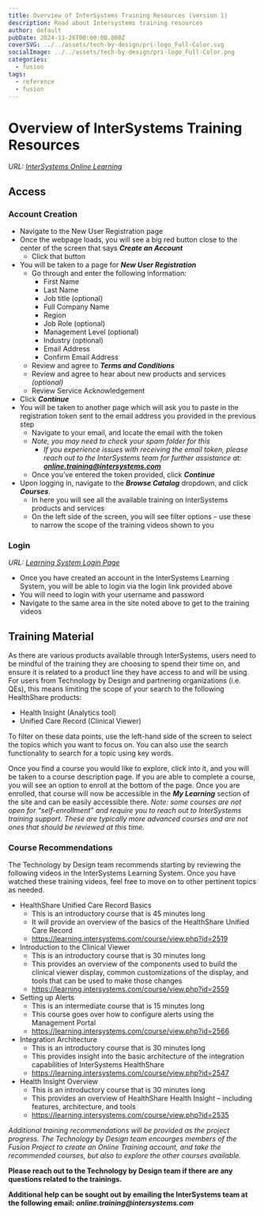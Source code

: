 ```yaml
--- 
title: Overview of InterSystems Training Resources (version 1) 
description: Read about Intersystems training resources
author: default
pubDate: 2024-11-26T00:00:00.000Z
coverSVG: ../../assets/tech-by-design/pri-logo_Full-Color.svg
socialImage: ../../assets/tech-by-design/pri-logo_Full-Color.png
categories:
  - fusion
tags:
  - reference
  - fusion
---
```


# Overview of InterSystems Training Resources

_URL: [InterSystems Online Learning](https://learning.intersystems.com/course/view.php?id=1697)_

## Access

### Account Creation
- Navigate to the New User Registration page
- Once the webpage loads, you will see a big red button close to the center of the screen that says **_Create an Account_**
  - Click that button
- You will be taken to a page for **_New User Registration_**
  - Go through and enter the following information:
    - First Name
    - Last Name
    - Job title (optional)
    - Full Company Name
    - Region
    - Job Role (optional)
    - Management Level (optional)
    - Industry (optional)
    - Email Address
    - Confirm Email Address
  - Review and agree to **_Terms and Conditions_**
  - Review and agree to hear about new products and services _(optional)_
  - Review Service Acknowledgement
- Click **_Continue_**
- You will be taken to another page which will ask you to paste in the registration token sent to the email address you provided in the previous step
  - Navigate to your email, and locate the email with the token
  - _Note, you may need to check your spam folder for this_
    - _If you experience issues with receiving the email token, please reach out to the InterSystems team for further assistance at: **online.training@intersystems.com**_ 
  - Once you’ve entered the token provided, click **_Continue_**
- Upon logging in, navigate to the **_Browse Catalog_** dropdown, and click **_Courses_**.
  - In here you will see all the available training on InterSystems products and services
  - On the left side of the screen, you will see filter options – use these to narrow the scope of the training videos shown to you

### Login
_URL: [Learning System Login Page](https://login.intersystems.com/login/SSO.UI.Login.cls?redirect_uri=https%3A//learning.intersystems.com/admin/oauth2callback.php&referrer=https%253A//login.intersystems.com/oauth2/authorize%253Fclient_id%253DjmGQpW5EgFd_tuGsriYK774r4cAnokSj0CJM33IxOEc%2526response_type%253Dcode%2526redirect_uri%253Dhttps%25253A%25252F%25252Flearning.intersystems.com%25252Fadmin%25252Foauth2callback.php%2526state%253D%25252Fauth%25252Foauth2%25252Flogin.php%25253Fwantsurl%25253Dhttps%2525253A%2525252F%2525252Flearning.intersystems.com%2525252Ftotara%2525252Fcoursecatalog%2525252Fcourses.php%252526sesskey%25253D7W1TmOHiYY%252526id%25253D1%2526scope%253Dopenid%252520profile%252520email%252520mapped_org%252520mapped_org.licensed_products%252520)_

- Once you have created an account in the InterSystems Learning System, you will be able to login via the login link provided above
- You will need to login with your username and password
- Navigate to the same area in the site noted above to get to the training videos

## Training Material 
As there are various products available through InterSystems, users need to be mindful of the training they are choosing to spend their time on, and ensure it is related to a product line they have access to and will be using. For users from Technology by Design and partnering organizations (i.e. QEs), this means limiting the scope of your search to the following HealthShare products:
- Health Insight (Analytics tool)
- Unified Care Record (Clinical Viewer)

To filter on these data points, use the left-hand side of the screen to select the topics which you want to focus on. You can also use the search functionality to search for a topic using key words. 

Once you find a course you would like to explore, click into it, and you will be taken to a course description page. If you are able to complete a course, you will see an option to enroll at the bottom of the page. Once you are enrolled, that course will now be accessible in the **_My Learning_** section of the site and can be easily accessible there. 
_Note: some courses are not open for “self-enrollment” and require you to reach out to InterSystems training support. These are typically more advanced courses and are not ones that should be reviewed at this time._

### Course Recommendations 

The Technology by Design team recommends starting by reviewing the following videos in the InterSystems Learning System. Once you have watched these training videos, feel free to move on to other pertinent topics as needed. 

- HealthShare Unified Care Record Basics
  - This is an introductory course that is 45 minutes long
  - It will provide an overview of the basics of the HealthShare Unified Care Record
  - https://learning.intersystems.com/course/view.php?id=2519
- Introduction to the Clinical Viewer
  - This is an introductory course that is 30 minutes long
  - This provides an overview of the components used to build the clinical viewer display, common customizations of the display, and tools that can be used to make those changes
  - https://learning.intersystems.com/course/view.php?id=2559
- Setting up Alerts
  - This is an intermediate course that is 15 minutes long
  - This course goes over how to configure alerts using the Management Portal
  - https://learning.intersystems.com/course/view.php?id=2566
- Integration Architecture
  - This is an introductory course that is 30 minutes long
  - This provides insight into the basic architecture of the integration capabilities of InterSystems HealthShare
  - https://learning.intersystems.com/course/view.php?id=2547
- Health Insight Overview
  - This is an introductory course that is 30 minutes long
  - This provides an overview of HealthShare Health Insight – including features, architecture, and tools
  - https://learning.intersystems.com/course/view.php?id=2535  

_Additional training recommendations will be provided as the project progress. The Technology by Design team encourges members of the Fusion Project to create an Online Training account, and take the recommended courses, but also to explore the other courses available._

**Please reach out to the Technology by Design team if there are any questions related to the trainings.**

**Additional help can be sought out by emailing the InterSystems team at the following email:** **_online.training@intersystems.com_**
